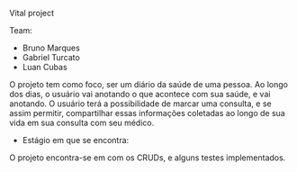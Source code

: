 Vital project

Team:

* Bruno Marques
* Gabriel Turcato
* Luan Cubas

O projeto tem como foco, ser um diário da saúde de uma pessoa. Ao longo dos dias, o usuário vai anotando o que acontece
com sua saúde, e vai anotando. O usuário terá a possibilidade de marcar uma consulta, e se assim permitir, compartilhar
essas informações coletadas ao longo de sua vida em sua consulta com seu médico.

* Estágio em que se encontra:

O projeto encontra-se em com os CRUDs, e alguns testes implementados.
